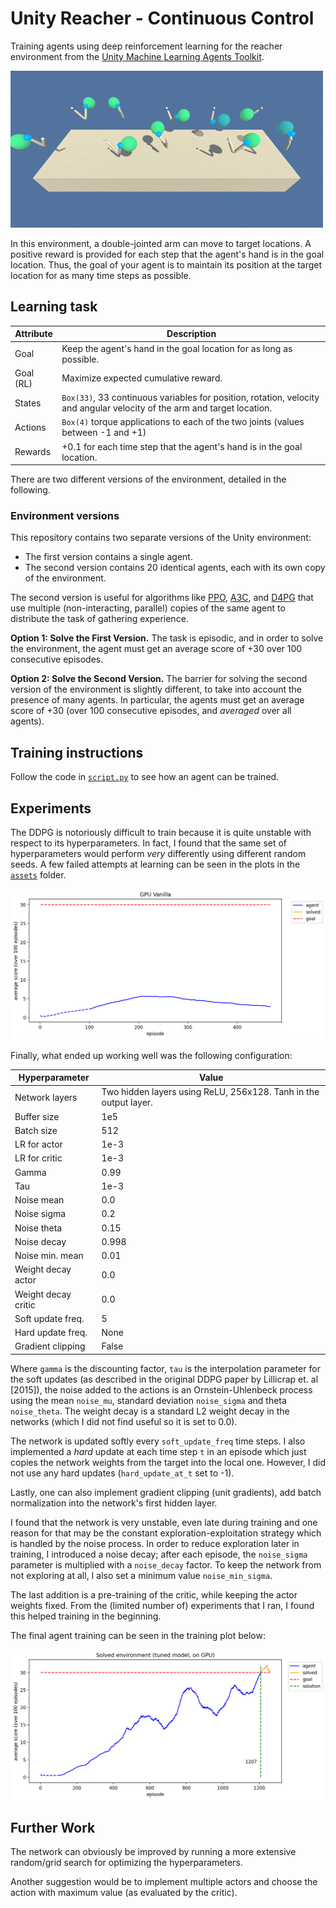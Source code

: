 # Unity Reacher - Continuous Control

Training agents using deep reinforcement learning for the reacher environment from the [Unity Machine Learning Agents Toolkit](https://github.com/Unity-Technologies/ml-agents/blob/master/docs/Learning-Environment-Examples.md#reacher).

![Trained Agent](./assets/reacher.gif)

In this environment, a double-jointed arm can move to target locations. A positive reward is provided for each step that the agent's hand is in the goal location. Thus, the goal of your agent is to maintain its position at the target location for as many time steps as possible.

## Learning task

Attribute | Description
--- | ---
Goal | Keep the agent's hand in the goal location for as long as possible.
Goal (RL) | Maximize expected cumulative reward.
States | `Box(33)`, 33 continuous variables for position, rotation, velocity and angular velocity of the arm and target location.
Actions | `Box(4)` torque applications to each of the two joints (values between -1 and +1)
Rewards | +0.1 for each time step that the agent's hand is in the goal location.

There are two different versions of the environment, detailed in the following.

### Environment versions

This repository contains two separate versions of the Unity environment:
- The first version contains a single agent.
- The second version contains 20 identical agents, each with its own copy of the environment.  

The second version is useful for algorithms like [PPO](https://arxiv.org/pdf/1707.06347.pdf), [A3C](https://arxiv.org/pdf/1602.01783.pdf), and [D4PG](https://openreview.net/pdf?id=SyZipzbCb) that use multiple (non-interacting, parallel) copies of the same agent to distribute the task of gathering experience.  

**Option 1: Solve the First Version.** The task is episodic, and in order to solve the environment, the agent must get an average score of +30 over 100 consecutive episodes.

**Option 2: Solve the Second Version.** The barrier for solving the second version of the environment is slightly different, to take into account the presence of many agents. In particular, the agents must get an average score of +30 (over 100 consecutive episodes, and *averaged* over all agents).

## Training instructions

Follow the code in [`script.py`](./script.py) to see how an agent can be trained.

## Experiments

The DDPG is notoriously difficult to train because it is quite unstable with respect to its hyperparameters. In fact, I found that the same set of hyperparameters would perform _very_ differently using different random seeds. A few failed attempts at learning can be seen in the plots in the [`assets`](./assets) folder. 

![failed training](./assets/08_gpu_standard.png)

Finally, what ended up working well was the following configuration:

Hyperparameter | Value
--- | ---
Network layers | Two hidden layers using ReLU, 256x128. Tanh in the output layer.
Buffer size | 1e5
Batch size | 512
LR for actor | 1e-3
LR for critic | 1e-3
Gamma | 0.99
Tau | 1e-3
Noise mean | 0.0
Noise sigma | 0.2
Noise theta | 0.15
Noise decay | 0.998
Noise min. mean | 0.01
Weight decay actor | 0.0
Weight decay critic | 0.0
Soft update freq. | 5
Hard update freq. | None
Gradient clipping | False

Where `gamma` is the discounting factor, `tau` is the interpolation parameter for the soft updates (as described in the original DDPG paper by Lillicrap et. al [2015]), the noise added to the actions is an Ornstein-Uhlenbeck process using the mean `noise_mu`, standard deviation `noise_sigma` and theta `noise_theta`. The weight decay is a standard L2 weight decay in the networks (which I did not find useful so it is set to 0.0). 

The network is updated softly every `soft_update_freq` time steps. I also implemented a _hard_ update at each time step `t` in an episode which just copies the network weights from the target into the local one. However, I did not use any hard updates (`hard_update_at_t` set to -1). 

Lastly, one can also implement gradient clipping (unit gradients), add batch normalization into the network's first hidden layer.

I found that the network is very unstable, even late during training and one reason for that may be the constant exploration-exploitation strategy which is handled by the noise process. In order to reduce exploration later in training, I introduced a noise decay; after each episode, the `noise_sigma` parameter is multiplied with a `noise_decay` factor. To keep the network from not exploring at all, I also set a minimum value `noise_min_sigma`.

The last addition is a pre-training of the critic, while keeping the actor weights fixed. From the (limited number of) experiments that I ran, I found this helped training in the beginning.

The final agent training can be seen in the training plot below:

![successful training plot](./assets/10_solved.png)

## Further Work

The network can obviously be improved by running a more extensive random/grid search for optimizing the hyperparameters. 

Another suggestion would be to implement multiple actors and choose the action with maximum value (as evaluated by the critic).
